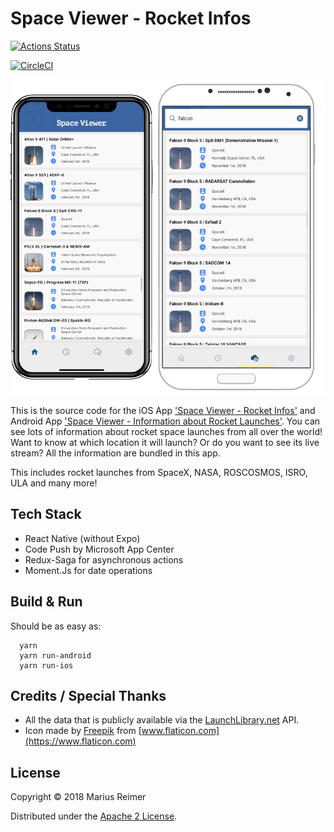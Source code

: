 # Space Viewer - Rocket Infos

[![Actions Status](https://github.com/reime005/react-native-spaceviewer/workflows/.github/workflows/iOS/badge.svg)](https://github.com/reime005/react-native-spaceviewer/actions)

[![CircleCI](https://circleci.com/gh/reime005/react-native-spaceviewer/tree/master.svg?style=svg)](https://circleci.com/gh/reime005/react-native-spaceviewer/tree/master)

![space-viewer](assets/images/mockup.png)

This is the source code for the iOS App ['Space Viewer - Rocket Infos'](https://itunes.apple.com/us/app/space-viewer-rocket-infos/id1434055829?ls=1&mt=8) and Android App ['Space Viewer - Information about Rocket Launches'](https://play.google.com/store/apps/details?id=com.mariusreimer.spaceviewer). You can see lots of information about rocket space launches from all over the world! Want to know at which location it will launch? Or do you want to see its live stream? All the information are bundled in this app.

This includes rocket launches from SpaceX, NASA, ROSCOSMOS, ISRO, ULA and many more!

## Tech Stack

* React Native (without Expo)
* Code Push by Microsoft App Center
* Redux-Saga for asynchronous actions
* Moment.Js for date operations

## Build & Run
Should be as easy as:

      yarn
      yarn run-android
      yarn run-ios

## Credits / Special Thanks

* All the data that is publicly available via the [LaunchLibrary.net](https://launchlibrary.net) API.
* Icon made by [Freepik](https://www.freepik.com) from [www.flaticon.com](https://www.flaticon.com)

## License
Copyright © 2018 Marius Reimer

Distributed under the [Apache 2 License](http://www.apache.org/licenses/LICENSE-2.0.html).

